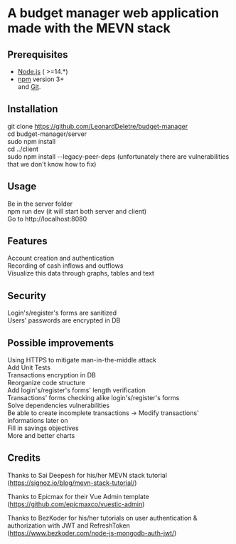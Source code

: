 # A budget manager web application made with the MEVN stack

## Prerequisites

* [Node.js](https://nodejs.org/en/) ( >=14.*)
* [npm](https://www.npmjs.com/get-npm) version 3+  
  and [Git](https://git-scm.com).

## Installation

git clone https://github.com/LeonardDeletre/budget-manager  
cd budget-manager/server  
sudo npm install  
cd ../client  
sudo npm install --legacy-peer-deps (unfortunately there are vulnerabilities that we don't know how to fix)

## Usage

Be in the server folder  
npm run dev (it will start both server and client)  
Go to http://localhost:8080

## Features 

Account creation and authentication  
Recording of cash inflows and outflows  
Visualize this data through graphs, tables and text  

## Security

Login's/register's forms are sanitized  
Users' passwords are encrypted in DB  

## Possible improvements

Using HTTPS to mitigate man-in-the-middle attack  
Add Unit Tests  
Transactions encryption in DB  
Reorganize code structure  
Add login's/register's forms' length verification  
Transactions' forms checking alike login's/register's forms  
Solve dependencies vulnerabilities  
Be able to create incomplete transactions -> Modify transactions' informations later on  
Fill in savings objectives  
More and better charts  
 

## Credits

Thanks to Sai Deepesh for his/her MEVN stack tutorial (https://signoz.io/blog/mevn-stack-tutorial/)  

Thanks to Epicmax for their Vue Admin template (https://github.com/epicmaxco/vuestic-admin)  

Thanks to BezKoder for his/her tutorials on user authentication & authorization with JWT and RefreshToken (https://www.bezkoder.com/node-js-mongodb-auth-jwt/)  
